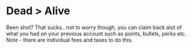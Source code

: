 # Dead > Alive

Been shot? That sucks.. not to worry though, you can claim back alot of what you had on your previous account such as points, bullets, perks etc. Note - there are individual fees and taxes to do this.
